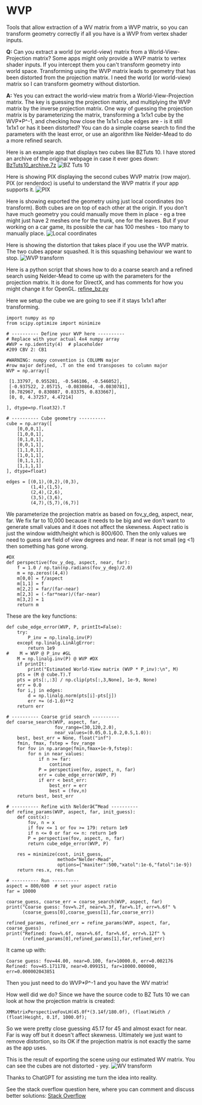 # WVP
Tools that allow extraction of a WV matrix from a WVP matrix, so you can transform geometry correctly if all you have is a WVP from vertex shader inputs.

__Q:__ Can you extract a world (or world-view) matrix from a World-View-Projection matrix? Some apps might only provide a WVP matrix to vertex shader inputs. If you intercept them you can't transform geometry into world space. Transforming using the WVP matrix leads to geometry that has been distorted from the projection matrix. I need the world (or world-view) matrix so I can transform geometry without distortion.

__A:__ Yes you can extract the world-view matrix from a World-View-Projection matrix. The key is guessing the projection matrix, and multiplying the WVP matrix by the inverse projection matrix. One way of guessing the projection matrix is by parameterizing the matrix, transforming a 1x1x1 cube by the WVP*P^-1, and checking how close the 1x1x1 cube edges are - is it still 1x1x1 or has it been distorted? You can do a simple coarse search to find the parameters with the least error, or use an algorithm like Nelder-Mead to do a more refined search.

Here is an example app that displays two cubes like BZTuts 10. I have stored an archive of the original webpage in case it ever goes down: [BzTuts10_archive.7z](https://github.com/ryan-de-boer/WVP/raw/refs/heads/main/archive/BzTuts10_archive.7z)
![BZ Tuts 10](images/BZTuts10_example.jpg)

Here is showing PIX displaying the second cubes WVP matrix (row major). PIX (or renderdoc) is useful to understand the WVP matrix if your app supports it.
![PIX](images/PIX.jpg)

Here is showing exported the geometry using just local coordinates (no transform). Both cubes are on top of each other at the origin. If you don't have much geometry you could manually move them in place - eg a tree might just have 2 meshes one for the trunk, one for the leaves. But if your working on a car game, its possible the car has 100 meshes - too many to manually place.
![Local coordinates](images/local.jpg)

Here is showing the distortion that takes place if you use the WVP matrix. The two cubes appear squashed. It is this squashing behaviour we want to stop.
![WVP transform](images/wvp.jpg)

Here is a python script that shows how to do a coarse search and a refined search using Nelder-Mead to come up with the parameters for the projection matrix. It is done for DirectX, and has comments for how you might change it for OpenGL.
[refine_bz.py](https://github.com/ryan-de-boer/WVP/raw/refs/heads/main/python/refine_bz.py)

Here we setup the cube we are going to see if it stays 1x1x1 after transforming.
```
import numpy as np
from scipy.optimize import minimize

# ---------- Define your WVP here ----------
# Replace with your actual 4x4 numpy array
#WVP = np.identity(4)  # placeholder
#209 CBV 2: CB1

#WARNING: numpy convention is COLUMN major
#row major defined, .T on the end transposes to column major
WVP = np.array([

 [1.33797, 0.955281, -0.546106, -0.546052],
 [-0.937522, 2.05715, -0.0830864, -0.0830781],
 [0.782967, 0.830887, 0.83375, 0.833667],
 [0, 0, 4.37257, 4.47214]

], dtype=np.float32).T

# ---------- Cube geometry ----------
cube = np.array([
    [0,0,0,1],
    [1,0,0,1],
    [0,1,0,1],
    [0,0,1,1],
    [1,1,0,1],
    [1,0,1,1],
    [0,1,1,1],
    [1,1,1,1]
], dtype=float)

edges = [(0,1),(0,2),(0,3),
         (1,4),(1,5),
         (2,4),(2,6),
         (3,5),(3,6),
         (4,7),(5,7),(6,7)]

```

We parameterize the projection matrix as based on fov_y_deg, aspect, near, far. We fix far to 10,000 because it needs to be big and we don't want to generate small values and it does not affect the skewness. Aspect ratio is just the window width/height which is 800/600. Then the only values we need to guess are field of view degrees and near. If near is not small (eg <1) then something has gone wrong.

```
#DX
def perspective(fov_y_deg, aspect, near, far):
    f = 1.0 / np.tan(np.radians(fov_y_deg)/2.0)
    m = np.zeros((4,4))
    m[0,0] = f/aspect
    m[1,1] = f
    m[2,2] = far/(far-near)
    m[2,3] = (-far*near)/(far-near)
    m[3,2] = 1
    return m
```
These are the key functions:
```
def cube_edge_error(WVP, P, printIt=False):
    try:
        P_inv = np.linalg.inv(P)
    except np.linalg.LinAlgError:
        return 1e9
#    M = WVP @ P_inv #GL
    M = np.linalg.inv(P) @ WVP #DX
    if printIt:
        print("Estimated World-View matrix (WVP * P_inv):\n", M)
    pts = (M @ cube.T).T
    pts = pts[:,:3] / np.clip(pts[:,3,None], 1e-9, None)
    err = 0.0
    for i,j in edges:
        d = np.linalg.norm(pts[i]-pts[j])
        err += (d-1.0)**2
    return err

# ---------- Coarse grid search ----------
def coarse_search(WVP, aspect, far, 
                  fov_range=(30,120,2.0),
                  near_values=(0.05,0.1,0.2,0.5,1.0)):
    best, best_err = None, float("inf")
    fmin, fmax, fstep = fov_range
    for fov in np.arange(fmin,fmax+1e-9,fstep):
        for n in near_values:
            if n >= far: 
                continue
            P = perspective(fov, aspect, n, far)
            err = cube_edge_error(WVP, P)
            if err < best_err:
                best_err = err
                best = (fov,n)
    return best, best_err

# ---------- Refine with Nelderâ€“Mead ----------
def refine_params(WVP, aspect, far, init_guess):
    def cost(x):
        fov, n = x
        if fov <= 1 or fov >= 179: return 1e9
        if n <= 0 or far <= n: return 1e9
        P = perspective(fov, aspect, n, far)
        return cube_edge_error(WVP, P)

    res = minimize(cost, init_guess,
                   method="Nelder-Mead",
                   options={"maxiter":500,"xatol":1e-6,"fatol":1e-9})
    return res.x, res.fun

# ---------- Run ----------
aspect = 800/600  # set your aspect ratio
far = 10000

coarse_guess, coarse_err = coarse_search(WVP, aspect, far)
print("Coarse guess: fov=%.2f, near=%.3f, far=%.1f, err=%.6f" %
      (coarse_guess[0],coarse_guess[1],far,coarse_err))

refined_params, refined_err = refine_params(WVP, aspect, far, coarse_guess)
print("Refined: fov=%.6f, near=%.6f, far=%.6f, err=%.12f" %
      (refined_params[0],refined_params[1],far,refined_err)
```

It came up with:  
```
Coarse guess: fov=44.00, near=0.100, far=10000.0, err=0.002176  
Refined: fov=45.171178, near=0.099151, far=10000.000000, err=0.000002043851
```
Then you just need to do WVP*P^-1 and you have the WV matrix!

How well did we do? Since we have the source code to BZ Tuts 10 we can look at how the projection matrix is created:   
```
XMMatrixPerspectiveFovLH(45.0f*(3.14f/180.0f), (float)Width / (float)Height, 0.1f, 1000.0f);
```
So we were pretty close guessing 45.17 for 45 and almost exact for near. Far is way off but it doesn't affect skewness. Ultimately we just want to remove distortion, so its OK if the projection matrix is not exactly the same as the app uses.

This is the result of exporting the scene using our estimated WV matrix. You can see the cubes are not distorted - yey.
![WV transform](images/wv.jpg)

Thanks to ChatGPT for assisting me turn the idea into reality.

See the stack overflow question here, where you can comment and discuss better solutions:
[Stack Overflow](https://stackoverflow.com/questions/79781656/can-you-extract-a-world-or-world-view-matrix-from-a-world-view-projection-wvp/79781657#79781657)
